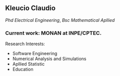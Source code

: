 ## Kleucio Claudio  
_Phd Electrical Engineering_, _Bsc Mathematical Apllied_

### Current work: **MONAN** at INPE/CPTEC.

Research Interests:
* Software Engineering
* Numerical Analysis and Simulations
* Apllied Statistic
* Education

<!--
**klclaudio/klclaudio** is a ✨ _special_ ✨ repository because its `README.md` (this file) appears on your GitHub profile.

Here are some ideas to get you started:

- 🔭 I’m currently working on ...
- 🌱 I’m currently learning ...
- 👯 I’m looking to collaborate on ...
- 🤔 I’m looking for help with ...
- 💬 Ask me about ...
- 📫 How to reach me: ...
- 😄 Pronouns: ...
- ⚡ Fun fact: ...
- 👋 :...

-->
